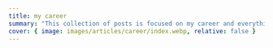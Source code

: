 ```yaml
---
title: my career
summary: "This collection of posts is focused on my career and everything I've learned over the years."
cover: { image: images/articles/career/index.webp, relative: false }
---
```

